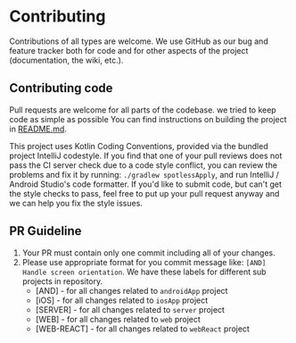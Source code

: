 # Contributing
Contributions of all types are welcome.
We use GitHub as our bug and feature tracker both for code and for other aspects of the project (documentation, the wiki, etc.).

## Contributing code
Pull requests are welcome for all parts of the codebase. we tried to keep code as simple as possible
You can find instructions on building the project in [README.md][1].

This project uses Kotlin Coding Conventions, provided via the bundled project IntelliJ codestyle.
If you find that one of your pull reviews does not pass the CI server check due to a code style conflict, you can review the problems and fix it by running: `./gradlew spotlessApply`, and run IntelliJ / Android Studio's code formatter.
If you'd like to submit code, but can't get the style checks to pass, feel free to put up your pull request anyway and we can help you fix the style issues.

## PR Guideline
1. Your PR must contain only one commit including all of your changes.
2. Please use appropriate format for you commit message like: `[AND] Handle screen orientation`. We have these labels for different sub projects in repository.
   * [AND] - for all changes related to `androidApp` project
   * [iOS] - for all changes related to `iosApp` project
   * [SERVER] - for all changes related to `server` project
   * [WEB] - for all changes related to `web` project
   * [WEB-REACT] - for all changes related to `webReact` project


[1]: https://github.com/moallemi/kotlin-multiplatform-showcase